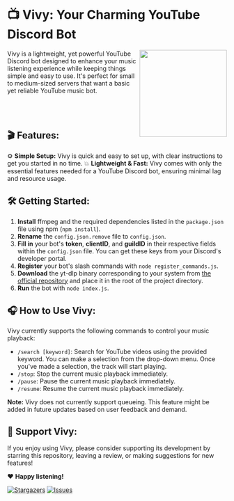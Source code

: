 
# 📺 Vivy: Your Charming YouTube Discord Bot

<img align="right" src="https://i.imgur.com/IlgJNak.png" height="200" width="200">
Vivy is a lightweight, yet powerful YouTube Discord bot designed to enhance your music listening experience while keeping things simple and easy to use. It's perfect for small to medium-sized servers that want a basic yet reliable YouTube music bot.
<br></br>
<br></br>


## 🎬 Features:

⚙️ **Simple Setup:** Vivy is quick and easy to set up, with clear instructions to get you started in no time.
💥 **Lightweight & Fast:** Vivy comes with only the essential features needed for a YouTube Discord bot, ensuring minimal lag and resource usage.

## 🛠️ Getting Started:

1. **Install** ffmpeg and the required dependencies listed in the `package.json` file using npm (`npm install`).
2. **Rename** the `config.json.remove` file to `config.json`.
3. **Fill in** your bot's **token**, **clientID**, and **guildID** in their respective fields within the `config.json` file. You can get these keys from your Discord's developer portal.
4. **Register** your bot's slash commands with `node register_commands.js`.
5. **Download** the yt-dlp binary corresponding to your system from [the official repository](https://github.com/yt-dlp/yt-dlp) and place it in the root of the project directory.
6. **Run** the bot with `node index.js`.

## 🎧 How to Use Vivy:

Vivy currently supports the following commands to control your music playback:

- `/search [keyword]`: Search for YouTube videos using the provided keyword. You can make a selection from the drop-down menu. Once you've made a selection, the track will start playing.
- `/stop`: Stop the current music playback immediately.
- `/pause`: Pause the current music playback immediately.
- `/resume`: Resume the current music playback immediately.


**Note:** Vivy does not currently support queueing. This feature might be added in future updates based on user feedback and demand.

## 🌟 Support Vivy:

If you enjoy using Vivy, please consider supporting its development by starring this repository, leaving a review, or making suggestions for new features!

❤️ **Happy listening!**

[![Stargazers](https://img.shields.io/github/stars/CosmicEventHorizon/vivy_discord.svg?style=social&label=Star)](https://github.com/CosmicEventHorizon/vivy_discord)
[![Issues](https://img.shields.io/github/issues/CosmicEventHorizon/vivy_discord.svg)](https://github.com/CosmicEventHorizon/vivy_discord/issues)
